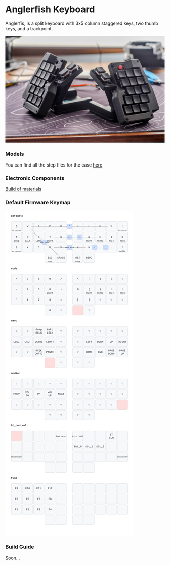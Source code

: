 # Anglerfish Keyboard

Anglerfis, is a split keyboard with 3x5 column staggered keys, two thumb keys, and a trackpoint.

![Photo](assets/photo.jpg)

### Models
You can find all the step files for the case [here](assets/models)

### Electronic Components 
[Build of materials](assets/bom.md)

### Default Firmware Keymap
![Keymap](assets/keymap.svg)

### Build Guide
Soon...
